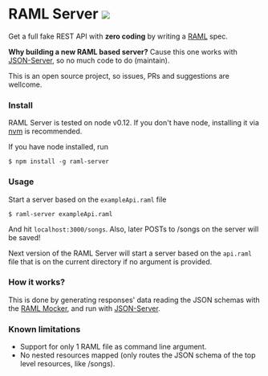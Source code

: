 # RAML Server [![](https://badge.fury.io/js/raml-server.svg)](http://badge.fury.io/js/raml-server)
Get a full fake REST API with **zero coding** by writing a [RAML](http://raml.org/) spec.

**Why building a new RAML based server?** Cause this one works with [JSON-Server](https://github.com/typicode/json-server), so no much code to do (maintain).

This is an open source project, so issues, PRs and suggestions are wellcome.

### Install

RAML Server is tested on node v0.12. If you don't have node, installing it via [nvm](https://github.com/creationix/nvm) is recommended.

If you have node installed, run

```
$ npm install -g raml-server
```

### Usage

Start a server based on the ```exampleApi.raml``` file

```
$ raml-server exampleApi.raml
```

And hit ```localhost:3000/songs```. Also, later POSTs to /songs on the server will be saved!

Next version of the RAML Server will start a server based on the ```api.raml``` file that is on the current directory if no argument is provided.

### How it works?

This is done by generating responses' data reading the JSON schemas with the [RAML Mocker](https://github.com/RePoChO/raml-mocker), and run with [JSON-Server](https://github.com/typicode/json-server).

### Known limitations

* Support for only 1 RAML file as command line argument.
* No nested resources mapped (only routes the JSON schema of the top level resources, like /songs).
